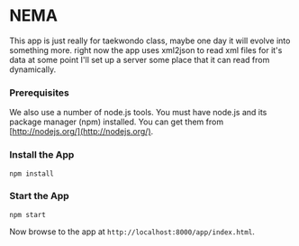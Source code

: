 # NEMA
This app is just really for taekwondo class, maybe one day it will evolve into something more.
right now the app uses xml2json to read xml files for it's data at some point I'll set up a server some place that it can read from dynamically.


### Prerequisites

We also use a number of node.js tools. You must have node.js and
its package manager (npm) installed.  You can get them from [http://nodejs.org/](http://nodejs.org/).
### Install the App
```
npm install
```

### Start the App
```
npm start
```

Now browse to the app at
`http://localhost:8000/app/index.html`.
